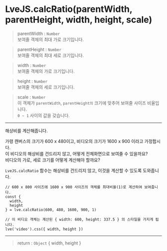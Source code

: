 # LveJS.calcRatio(parentWidth, parentHeight, width, height, scale)

> parentWidth : `Number`  
  보여줄 객체의 최대 가로 크기입니다.  

> parentHeight : `Number`  
  보여줄 객체의 최대 세로 크기입니다.

> width : `Number`  
  보여줄 객체의 가로 크기입니다.

> height : `Number`  
  보여줄 객체의 세로 크기입니다.

> scale : `Number`  
  이 객체가 `parentWidth`, `parentHeight의` 크기에 맞추어 보여줄 사이즈 비율입니다.  
  `0 ~ 1` 사이의 값을 갖습니다.

---

해상비를 계산해줍니다.  

가령 캔버스의 크기가 600 x 480이고, 비디오의 크기가 1600 x 900 이라고 가정합시다.  
이 비디오의 해상비를 건드리지 않고, 어떻게 전체화면으로 보여줄 수 있을까요?  
비디오의 가로, 세로 크기를 어떻게 계산해야 할까요?  

`LveJS.calcRatio` 함수는 해상비를 건드리지 않고, 이것을 계산할 수 있도록 도와줍니다.

```
// 600 x 800 사이즈에 1600 x 900 사이즈의 객체를 최대비율(1)로 계산하여 보여줍니다.
const {
  width,
  height
} = lve.calcRatio(600, 480, 1600, 900, 1)

// 이 비디오 객체는 계산된 { width: 600, height: 337.5 } 의 스타일을 가지게 됩니다.
lve('video').css({ width, height })
```

---

> return : `Object` { width, height }